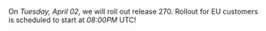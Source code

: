 On *Tuesday, April 02*, we will roll out release 270.
Rollout for EU customers is scheduled to start at *08:00PM* UTC!


